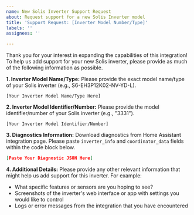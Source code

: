 ```yaml
---
name: New Solis Inverter Support Request
about: Request support for a new Solis Inverter model
title: 'Support Request: [Inverter Model Number/Type]'
labels: ''
assignees: ''

---
```


Thank you for your interest in expanding the capabilities of this integration! To help us add support for your new Solis inverter, please provide as much of the following information as possible.

**1. Inverter Model Name/Type:**
Please provide the exact model name/type of your Solis inverter (e.g., S6-EH3P12K02-NV-YD-L).

```
[Your Inverter Model Name/Type Here]
```

**2. Inverter Model Identifier/Number:**
Please provide the model identifier/number of your Solis inverter (e.g., "3331").

```
[Your Inverter Model Identifier/Number]
```

**3. Diagnostics Information:**
Download diagnostics from Home Assistant integration page. Please paste `inverter_info` and `coordinator_data` fields within the code block below.

```json
[Paste Your Diagnostic JSON Here]
```

**4. Additional Details:**
Please provide any other relevant information that might help us add support for this inverter. For example:

- What specific features or sensors are you hoping to see?
- Screenshots of the inverter's web interface or app with settings you would like to control
- Logs or error messages from the integration that you have encountered
